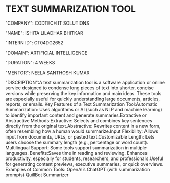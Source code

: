 # TEXT SUMMARIZATION TOOL

"COMPANY": CODTECH IT SOLUTIONS

"NAME": ISHITA LILADHAR BHITKAR

"INTERN ID": CT04DG2652

"DOMAIN": ARTIFICIAL INTELLIGENCE

"DURATION": 4 WEEKS

"MENTOR": NEELA SANTHOSH KUMAR

"DISCRIPTION":A text summarization tool is a software application or online service designed to condense long pieces of text into shorter, concise versions while preserving the key information and main ideas. These tools are especially useful for quickly understanding large documents, articles, reports, or emails. Key Features of a Text Summarization Tool:Automatic Summarization: Uses algorithms or AI (such as NLP and machine learning) to identify important content and generate summaries.Extractive or Abstractive Methods:Extractive: Selects and combines key sentences directly from the original text.Abstractive: Rewrites content in a new form, often resembling how a human would summarize.Input Flexibility: Allows input from documents, URLs, or pasted text.Customizable Length: Lets users choose the summary length (e.g., percentage or word count). Multilingual Support: Some tools support summarization in multiple languages. Benefits:Saves time in reading and reviewing. Enhances productivity, especially for students, researchers, and professionals.Useful for generating content previews, executive summaries, or quick overviews. Examples of Common Tools: OpenAI’s ChatGPT (with summarization prompts) QuillBot Summarizer
